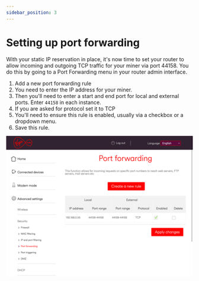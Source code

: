 ```yaml
---
sidebar_position: 3
---
```

# Setting up port forwarding

With your static IP reservation in place, it's now time to set your router to allow incoming and outgoing TCP traffic for your miner via port 44158. You do this by going to a Port Forwarding menu in your router admin interface.

1. Add a new port forwarding rule
2. You need to enter the IP address for your miner.
3. Then you'll need to enter a start and end port for local and external ports. Enter `44158` in each instance.
4. If you are asked for protocol set it to TCP
5. You'll need to ensure this rule is enabled, usually via a checkbox or a dropdown menu.
6. Save this rule.

![Port forwarding](./assets/port-forwarding-virgin-router.png)